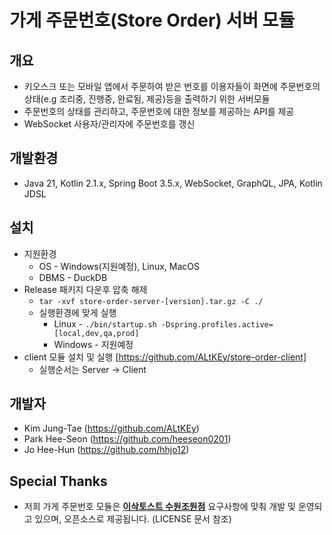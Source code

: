 # 가게 주문번호(Store Order) 서버 모듈
## 개요
* 키오스크 또는 모바일 앱에서 주문하여 받은 번호를 이용자들이 화면에 주문번호의 상태(e.g 조리중, 진행중, 완료됨, 제공)등을 출력하기 위한 서버모듈
* 주문번호의 상태를 관리하고, 주문번호에 대한 정보를 제공하는 API를 제공
* WebSocket 사용자/관리자에 주문번호를 갱신

## 개발환경
* Java 21, Kotlin 2.1.x, Spring Boot 3.5.x, WebSocket, GraphQL, JPA, Kotlin JDSL

## 설치
* 지원환경
  * OS - Windows(지원예정), Linux, MacOS
  * DBMS - DuckDB
* Release 패키지 다운후 압축 해제
  * `tar -xvf store-order-server-[version].tar.gz -C ./`
  * 실행환경에 맞게 실행 
    * Linux - `./bin/startup.sh -Dspring.profiles.active=[local,dev,qa,prod]`
    * Windows - 지원예정
* client 모듈 설치 및 실행 [https://github.com/ALtKEy/store-order-client]
   * 실행순서는 Server -> Client

## 개발자
* Kim Jung-Tae (https://github.com/ALtKEy)
* Park Hee-Seon (https://github.com/heeseon0201)
* Jo Hee-Hun (https://github.com/hhjo12)

## Special Thanks
* 저희 가게 주문번호 모듈은 **[이삭토스트 수원조원점](https://search.naver.com/p/crd/rd?m=1&px=851&py=343&sx=851&sy=343&vw=2560&vh=1209&bw=672&bh=938&bx=130&by=190&p=jZY5VlqVOsossUGj4Rossssst%2Bd-270016&q=%EC%9D%B4%EC%82%AD%ED%86%A0%EC%8A%A4%ED%8A%B8+%EC%88%98%EC%9B%90%EC%A1%B0%EC%9B%90%EC%A0%90&ie=utf8&rev=1&ssc=tab.nx.all&f=nexearch&w=nexearch&s=kzEv1twWbU3K1a4SlgWbJw%3D%3D&time=1749797299849&abt=%5B%7B%22eid%22%3A%22SHOP-FORU%22%2C%22vid%22%3A%225%22%7D%5D&a=nmb_lpa*1.tit&r=&i=1446927572&u=https%3A%2F%2Fmap.naver.com%2Fp%2Fentry%2Fplace%2F1446927572%3Flng%3D127.0161308%26lat%3D37.3032893%26placePath%3D%252Fhome%26entry%3Dplt%26searchType%3Dplace&cr=1)** 요구사항에 맞춰 개발 및 운영되고 있으며, 오픈소스로 제공됩니다. (LICENSE 문서 참조)